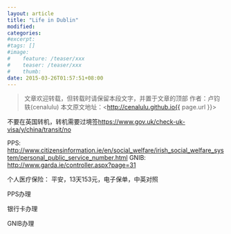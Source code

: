 ```yaml
---
layout: article
title: "Life in Dublin"
modified:
categories: 
#excerpt:
#tags: []
#image:
#    feature: /teaser/xxx
#    teaser: /teaser/xxx
#    thumb:
date: 2015-03-26T01:57:51+08:00
---
```




> 文章欢迎转载，但转载时请保留本段文字，并置于文章的顶部
> 作者：卢钧轶(cenalulu)
> 本文原文地址：<http://cenalulu.github.io{{ page.url }}>

不要在英国转机，转机需要过境签<https://www.gov.uk/check-uk-visa/y/china/transit/no>

PPS: <http://www.citizensinformation.ie/en/social_welfare/irish_social_welfare_system/personal_public_service_number.html>
GNIB: <http://www.garda.ie/controller.aspx?page=31>

个人医疗保险：
平安，13天153元，电子保单，中英对照


PPS办理

银行卡办理

GNIB办理
